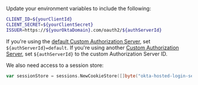 Update your environment variables to include the following:

```bash
CLIENT_ID=${yourClientId}
CLIENT_SECRET=${yourClientSecret}
ISSUER=https://${yourOktaDomain}.com/oauth2/${authServerId}
```

If you're using the [default Custom Authorization Server](/docs/concepts/auth-servers/#default-custom-authorization-server), set `${authServerId}=default`. If you're using another [Custom Authorization Server](/docs/concepts/auth-servers/#custom-authorization-server), set `${authServerId}` to the custom Authorization Server ID.

We also need access to a session store:

```go
var sessionStore = sessions.NewCookieStore([]byte("okta-hosted-login-session-store"))
```
